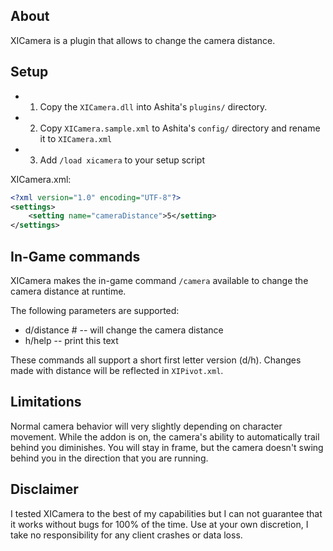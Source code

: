 ## About

XICamera is a plugin that allows to change the camera distance.

## Setup

- 1) Copy the `XICamera.dll` into Ashita's `plugins/` directory.
- 2) Copy `XICamera.sample.xml` to Ashita's `config/` directory and rename it to `XICamera.xml`
- 3) Add `/load xicamera` to your setup script

XICamera.xml:

```xml
<?xml version="1.0" encoding="UTF-8"?>
<settings>
    <setting name="cameraDistance">5</setting>
</settings>
```
## In-Game commands

XICamera makes the in-game command `/camera` available to change the camera distance at runtime.

The following parameters are supported:

- d/distance #     -- will change the camera distance
- h/help                 -- print this text

These commands all support a short first letter version (d/h).
Changes made with distance will be reflected in `XIPivot.xml`.

## Limitations

Normal camera behavior will very slightly depending on character movement. While the addon is on, the camera's ability to automatically trail behind you diminishes. You will stay in frame, but the camera doesn't swing behind you in the direction that you are running.

## Disclaimer

I tested XICamera to the best of my capabilities but I can not guarantee that it works without bugs for 100% of the time.
Use at your own discretion, I take no responsibility for any client crashes or data loss.

